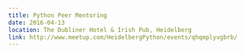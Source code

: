 ```yaml
---
title: Python Peer Mentoring
date: 2016-04-13
location: The Dubliner Hotel & Irish Pub, Heidelberg
link: http://www.meetup.com/HeidelbergPython/events/qhqmplyvgbrb/
---
```

